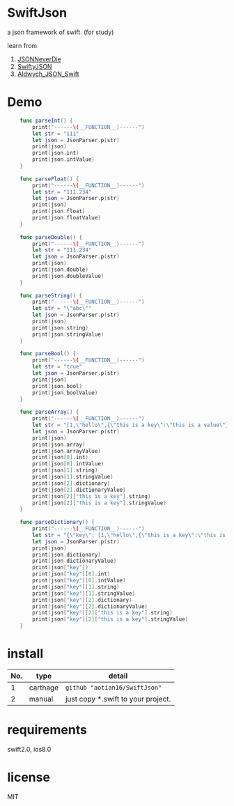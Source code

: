 # SwiftJson

a json framework of swift. (for study)

learn from 

1. [JSONNeverDie](https://github.com/johnlui/JSONNeverDie)
2. [SwiftyJSON](https://github.com/SwiftyJSON/SwiftyJSON)
3. [Aldwych_JSON_Swift](https://github.com/sketchytech/Aldwych_JSON_Swift)

# Demo

``` swift
    func parseInt() {
        print("------\(__FUNCTION__)------")
        let str = "111"
        let json = JsonParser.p(str)
        print(json)
        print(json.int)
        print(json.intValue)
    }
    
    func parseFloat() {
        print("------\(__FUNCTION__)------")
        let str = "111.234"
        let json = JsonParser.p(str)
        print(json)
        print(json.float)
        print(json.floatValue)
    }
    
    func parseDouble() {
        print("------\(__FUNCTION__)------")
        let str = "111.234"
        let json = JsonParser.p(str)
        print(json)
        print(json.double)
        print(json.doubleValue)
    }
    
    func parseString() {
        print("------\(__FUNCTION__)------")
        let str = "\"abc\""
        let json = JsonParser.p(str)
        print(json)
        print(json.string)
        print(json.stringValue)
    }
    
    func parseBool() {
        print("------\(__FUNCTION__)------")
        let str = "true"
        let json = JsonParser.p(str)
        print(json)
        print(json.bool)
        print(json.boolValue)
    }
    
    func parseArray() {
        print("------\(__FUNCTION__)------")
        let str = "[1,\"hello\",{\"this is a key\":\"this is a value\"}]"
        let json = JsonParser.p(str)
        print(json)
        print(json.array)
        print(json.arrayValue)
        print(json[0].int)
        print(json[0].intValue)
        print(json[1].string)
        print(json[1].stringValue)
        print(json[2].dictionary)
        print(json[2].dictionaryValue)
        print(json[2]["this is a key"].string)
        print(json[2]["this is a key"].stringValue)
    }
    
    func parseDictionary() {
        print("------\(__FUNCTION__)------")
        let str = "{\"key\": [1,\"hello\",{\"this is a key\":\"this is a value\"}]}"
        let json = JsonParser.p(str)
        print(json)
        print(json.dictionary)
        print(json.dictionaryValue)
        print(json["key"])
        print(json["key"][0].int)
        print(json["key"][0].intValue)
        print(json["key"][1].string)
        print(json["key"][1].stringValue)
        print(json["key"][2].dictionary)
        print(json["key"][2].dictionaryValue)
        print(json["key"][2]["this is a key"].string)
        print(json["key"][2]["this is a key"].stringValue)
    }
```

# install

| No.  | type     | detail                             |
| ---- | -------- | ---------------------------------- |
| 1    | carthage | `github "aotian16/SwiftJson"`      |
| 2    | manual   | just copy *.swift to your project. |

# [](https://github.com/aotian16/SwiftColor#requirements)requirements

swift2.0, ios8.0

# [](https://github.com/aotian16/SwiftColor#license)license

MIT

